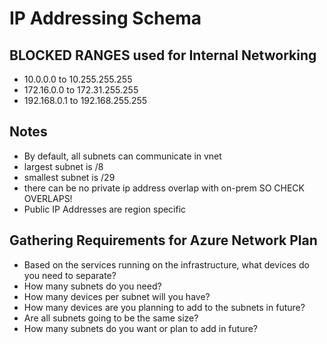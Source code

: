 # IP Addressing Schema

## BLOCKED RANGES used for Internal Networking
- 10.0.0.0 to 10.255.255.255
- 172.16.0.0 to 172.31.255.255
- 192.168.0.1 to 192.168.255.255

## Notes
- By default, all subnets can communicate in vnet
- largest subnet is /8
- smallest subnet is /29
- there can be no private ip address overlap with on-prem SO CHECK OVERLAPS!
- Public IP Addresses are region specific

## Gathering Requirements for Azure Network Plan
- Based on the services running on the infrastructure, what devices do you need to separate?
- How many subnets do you need?
- How many devices per subnet will you have?
- How many devices are you planning to add to the subnets in future?
- Are all subnets going to be the same size?
- How many subnets do you want or plan to add in future?
